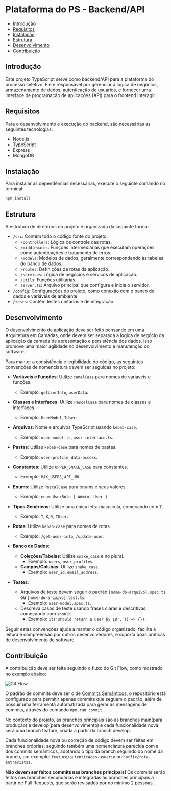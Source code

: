 # Plataforma do PS - Backend/API

- [Introdução](#introdução)
- [Requisitos](#requisitos)
- [Instalação](#instalação)
- [Estrutura](#estrutura)
- [Desenvolvimento](#desenvolvimento)
- [Contribuição](#contribuição)

## Introdução

Este projeto TypeScript serve como backend/API para a plataforma do processo seletivo. Ele é responsável por gerenciar a lógica de negócios, armazenamento de dados, autenticação de usuários, e fornecer uma interface de programação de aplicações (API) para o frontend interagir.

## Requisitos

Para o desenvolvimento e execução do backend, são necessárias as seguintes tecnologias:

- Node.js
- TypeScript
- Express
- MongoDB

## Instalação

Para instalar as dependências necessárias, execute o seguinte comando no terminal:

```bash
npm install
```

## Estrutura

A estrutura de diretórios do projeto é organizada da seguinte forma:

- `/src`: Contém todo o código fonte do projeto.
  - `/controllers`: Lógica de controle das rotas.
  - `/middlewares`: Funções intermediárias que executam operações como autenticações e tratamento de erros.
  - `/models`: Modelos de dados, geralmente correspondendo às tabelas do banco de dados.
  - `/routes`: Definições de rotas da aplicação.
  - `/services`: Lógica de negócios e serviços de aplicação.
  - `/utils`: Funções utilitárias.
  - `server.ts`: Arquivo principal que configura e inicia o servidor.
- `/config`: Configurações do projeto, como conexão com o banco de dados e variáveis de ambiente.
- `/tests`: Contém testes unitários e de integração.

## Desenvolvimento

O desenvolvimento da aplicação deve ser feito pensando em uma Arquitetura em Camadas, onde devem ser separada a lógica de negócio da aplicação da camada de apresentação e persistência dos dados. Isso promove uma maior agilidade no desenvolvimento e manutenção do software.

Para manter a consistência e legibilidade do código, as seguintes convenções de nomenclatura devem ser seguidas no projeto:

- **Variáveis e Funções**: Utilize `camelCase` para nomes de variáveis e funções.
  - Exemplo: `getUserInfo`, `userData`.

- **Classes e Interfaces**: Utilize `PascalCase` para nomes de classes e interfaces.
  - Exemplo: `UserModel`, `IUser`.

- **Arquivos**: Nomeie arquivos TypeScript usando `kebab-case`.
  - Exemplo: `user-model.ts`, `user-interface.ts`.

- **Pastas**: Utilize `kebab-case` para nomes de pastas.
  - Exemplo: `user-profile`, `data-access`.

- **Constantes**: Utilize `UPPER_SNAKE_CASE` para constantes.
  - Exemplo: `MAX_USERS`, `API_URL`.

- **Enums**: Utilize `PascalCase` para enums e seus valores.
  - Exemplo: `enum UserRole { Admin, User }`.

- **Tipos Genéricos**: Utilize uma única letra maiúscula, começando com `T`.
  - Exemplo: `T`, `K`, `V`, `TUser`.

- **Rotas**: Utilize `kebab-case` para nomes de rotas.
  - Exemplo: `/get-user-info`, `/update-user`.

- **Banco de Dados**:
  - **Coleções/Tabelas**: Utilize `snake_case` e no plural.
    - Exemplo: `users`, `user_profiles`.
  - **Campos/Colunas**: Utilize `snake_case`.
    - Exemplo: `user_id`, `email_address`.

- **Testes**:
  - Arquivos de teste devem seguir o padrão `[nome-do-arquivo].spec.ts` ou `[nome-do-arquivo].test.ts`.
    - Exemplo: `user-model.spec.ts`.
  - Descreva casos de teste usando frases claras e descritivas, começando com `should`.
    - Exemplo: `it('should return a user by ID', () => {})`.

Seguir estas convenções ajuda a manter o código organizado, facilita a leitura e compreensão por outros desenvolvedores, e suporta boas práticas de desenvolvimento de software.

## Contribuição

A contribuição deve ser feita seguindo o fluxo do Git Flow, como mostrado no exemplo abaixo:

![Git Flow](git-flow.png)

O padrão de commits deve ser o de [Commits Semânticos](https://www.notion.so/Commits-Sem-nticos-7b68fea8057f44be94233de5f4893c23), o repositório está configurado para permitir apenas commits que seguem o padrão, além de possuir uma ferramenta automatizada para gerar as mensagens de commits, através do comando `npm run commit`.

No contexto do projeto, as branches principais são as branches main(para produção) e develop(para desenvolvimento) e cada funcionalidade nova será uma branch feature, criada a partir da branch develop.

Cada funcionalidade nova ou correção de código devem ser feitas em branches próprias, seguindo também uma nomenclatura parecida com a dos commits semânticos, adotando o tipo da branch seguindo do nome da branch, por exemplo: `feature/autenticacao-usuario` ou `hotfix/rota-entrevistas`.

**Não devem ser feitos commits nas branches principais!** Os commits serão feitos nas branches secundárias e integradas às branches principais a partir de Pull Requests, que serão revisados por no mínimo 2 pessoas.
